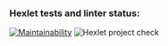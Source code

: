 ### Hexlet tests and linter status:
[![Maintainability](https://api.codeclimate.com/v1/badges/a99a88d28ad37a79dbf6/maintainability)](https://codeclimate.com/github/codeclimate/codeclimate/maintainability)
![Hexlet project check](https://github.com/sergalemasov/frontend-project-lvl1/workflows/hexlet-check/badge.svg)
